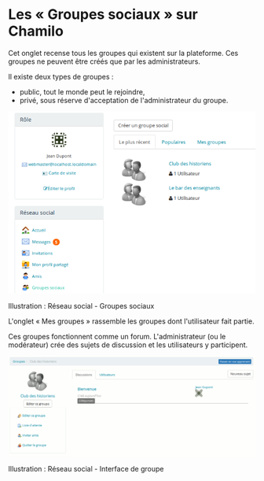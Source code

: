 # Les « Groupes sociaux » sur Chamilo

Cet onglet recense tous les groupes qui existent sur la plateforme. Ces groupes ne peuvent être créés que par les administrateurs.

Il existe deux types de groupes :

* public, tout le monde peut le rejoindre,
* privé, sous réserve d'acceptation de l'administrateur du groupe.

![](../../.gitbook/assets/image284%20%281%29.png)

Illustration : Réseau social - Groupes sociaux

L'onglet « Mes groupes » rassemble les groupes dont l'utilisateur fait partie.

Ces groupes fonctionnent comme un forum. L'administrateur \(ou le modérateur\) crée des sujets de discussion et les utilisateurs y participent.

![](../../.gitbook/assets/image285%20%281%29.png)

Illustration : Réseau social - Interface de groupe

